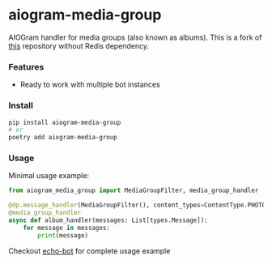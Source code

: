 # aiogram-media-group
AIOGram handler for media groups (also known as albums). This is a fork of [this](https://github.com/deptyped/aiogram-media-group) repository without Redis dependency.

### Features
- Ready to work with multiple bot instances

### Install

```bash
pip install aiogram-media-group
# or
poetry add aiogram-media-group
```

### Usage

Minimal usage example:
```python
from aiogram_media_group import MediaGroupFilter, media_group_handler

@dp.message_handler(MediaGroupFilter(), content_types=ContentType.PHOTO)
@media_group_handler
async def album_handler(messages: List[types.Message]):
    for message in messages:
        print(message)
```

Checkout [echo-bot](./examples/echo.py) for complete usage example 